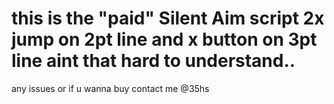 # this is the "paid" Silent Aim script 2x jump on 2pt line and x button on 3pt line aint that hard to understand..
any issues or if u wanna buy contact me @35hs
